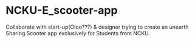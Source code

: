# NCKU-E_scooter-app
Collaborate with start-up(Oloo???) &amp; designer trying to create an unearth Sharing Scooter app exclusively for Students from NCKU.
